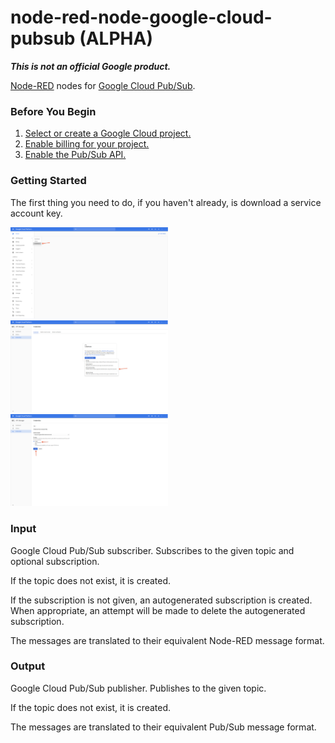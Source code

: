node-red-node-google-cloud-pubsub **(ALPHA)**
=====================================

**_This is not an official Google product._**

<a href="http://nodered.org" target="_new">Node-RED</a> nodes for <a href="https://cloud.google.com/pubsub/docs/" target="_new">Google Cloud Pub/Sub</a>.

### Before You Begin

1. <a href="https://console.cloud.google.com/project" target="_new">Select or create a Google Cloud project.</a>
2. <a href="https://support.google.com/cloud/answer/6293499#enable-billing" target="_new">Enable billing for your project.</a>
3. <a href="https://console.cloud.google.com/flows/enableapi?apiid=pubsub" target="_new">Enable the Pub/Sub API.</a>

### Getting Started

The first thing you need to do, if you haven't already, is download a service account key.

<img src="docs/1.png" width="50%">

<img src="docs/2.png" width="50%">

<img src="docs/3.png" width="50%">

### Input

Google Cloud Pub/Sub subscriber. Subscribes to the given topic and optional subscription.

If the topic does not exist, it is created.

If the subscription is not given, an autogenerated subscription is created. When appropriate, an attempt will be made to delete the autogenerated subscription.

The messages are translated to their equivalent Node-RED message format.

### Output

Google Cloud Pub/Sub publisher. Publishes to the given topic.

If the topic does not exist, it is created.

The messages are translated to their equivalent Pub/Sub message format.
